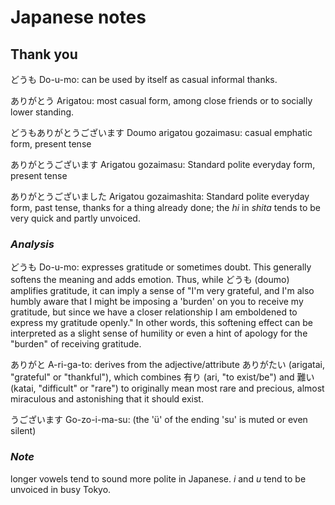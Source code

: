 # Japanese notes

## Thank you

どうも
Do-u-mo: can be used by itself as casual informal thanks.

ありがとう
Arigatou: most casual form, among close friends or to socially lower standing.

どうもありがとうございます
Doumo arigatou gozaimasu: casual emphatic form, present tense

ありがとうございます
Arigatou gozaimasu: Standard polite everyday form, present tense

ありがとうございました
Arigatou gozaimashita: Standard polite everyday form, past tense, thanks for a thing already done; the *hi* in *shita* tends to be very quick and partly unvoiced.

### *Analysis*

どうも
Do-u-mo: expresses gratitude or sometimes doubt. This generally softens the meaning and adds emotion. Thus, while どうも (doumo) amplifies gratitude, it can imply a sense of "I'm very grateful, and I'm also humbly aware that I might be imposing a 'burden' on you to receive my gratitude, but since we have a closer relationship I am emboldened to express my gratitude openly."
In other words, this softening effect can be interpreted as a slight sense of humility or even a hint of apology for the "burden" of receiving gratitude.

ありがと
A-ri-ga-to: derives from the adjective/attribute ありがたい (arigatai, "grateful" or "thankful"), which combines 有り (ari, "to exist/be") and 難い (katai, "difficult" or "rare") to originally mean most rare and precious, almost miraculous and astonishing that it should exist.

うございます
Go-zo-i-ma-su: (the 'ü' of the ending 'su' is muted or even silent)

### *Note*

longer vowels tend to sound more polite in Japanese. *i* and *u* tend to be unvoiced in busy Tokyo.
